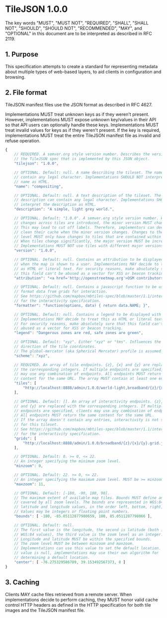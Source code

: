 # TileJSON 1.0.0

The key words "MUST", "MUST NOT", "REQUIRED", "SHALL", "SHALL NOT", "SHOULD", "SHOULD NOT", "RECOMMENDED", "MAY", and "OPTIONAL" in this document are to be interpreted as described in RFC 2119.

## 1. Purpose

This specification attempts to create a standard for representing metadata about multiple types of web-based layers, to aid clients in configuration and browsing.

## 2. File format

TileJSON manifest files use the JSON format as described in RFC 4627.

Implementations MUST treat unknown keys as if they weren't present. However, implementations MUST expose unknown key/values in their API so that API users can optionally handle these keys. Implementations MUST treat invalid values for keys as if they weren't present. If the key is required, implementations MUST treat the entire TileJSON manifest file as invalid and refuse operation.


```javascript
{
    // REQUIRED. A semver.org style version number. Describes the version of
    // the TileJSON spec that is implemented by this JSON object.
    "tilejson": "1.0.0",

    // OPTIONAL. Default: null. A name describing the tileset. The name can
    // contain any legal character. Implementations SHOULD NOT interpret the
    // name as HTML.
    "name": "compositing",

    // OPTIONAL. Default: null. A text description of the tileset. The
    // description can contain any legal character. Implementations SHOULD NOT
    // interpret the description as HTML.
    "description": "A simple, light grey world.",

    // OPTIONAL. Default: "1.0.0". A semver.org style version number. When
    // changes across tiles are introduced, the minor version MUST change.
    // This may lead to cut off labels. Therefore, implementors can decide to
    // clean their cache when the minor version changes. Changes to the patch
    // level MUST only have changes to tiles that are contained within one tile.
    // When tiles change significantly, the major version MUST be increased.
    // Implementations MUST NOT use tiles with different major versions.
    "version": "1.0.0",

    // OPTIONAL. Default: null. Contains an attribution to be displayed
    // when the map is shown to a user. Implementations MAY decide to treat this
    // as HTML or literal text. For security reasons, make absolutely sure that
    // this field can't be abused as a vector for XSS or beacon tracking.
    "attribution": "<a href='http://openstreetmap.org'>OSM contributors</a>",

    // OPTIONAL. Default: null. Contains a javascript function to be used to
    // format data from grids for interaction.
    // See https://github.com/mapbox/mbtiles-spec/blob/master/1.1/interaction.md
    // for the interactivity specification.
    "formatter": "function(options, data) { return data.NAME; }",

    // OPTIONAL. Default: null. Contains a legend to be displayed with the map.
    // Implementations MAY decide to treat this as HTML or literal text.
    // For security reasons, make absolutely sure that this field can't be
    // abused as a vector for XSS or beacon tracking.
    "legend": "Dangerous zones are red, safe zones are green",

    // OPTIONAL. Default: "xyz". Either "xyz" or "tms". Influences the y
    // direction of the tile coordinates.
    // The global-mercator (aka Spherical Mercator) profile is assumed.
    "scheme": "xyz",

    // REQUIRED. An array of tile endpoints. {z}, {x} and {y} are replaced with
    // the corresponding integers. If multiple endpoints are specified, clients
    // may use any combination of endpoints. All endpoints MUST return the same
    // content for the same URL. The array MUST contain at least one endpoint.
    "tiles": [
        "http://localhost:8888/admin/1.0.0/world-light,broadband/{z}/{x}/{y}.png"
    ],

    // OPTIONAL. Default: []. An array of interactivity endpoints. {z}, {x}
    // and {y} are replaced with the corresponding integers. If multiple
    // endpoints are specified, clients may use any combination of endpoints.
    // All endpoints MUST return the same content for the same URL.
    // If the array doesn't contain any entries, interactivity is not supported
    // for this tileset.
    // See https://github.com/mapbox/mbtiles-spec/blob/master/1.1/interaction.md
    // for the interactivity specification.
    "grids": [
        "http://localhost:8888/admin/1.0.0/broadband/{z}/{x}/{y}.grid.json"
    ],

    // OPTIONAL. Default: 0. >= 0, <= 22.
    // An integer specifying the minimum zoom level.
    "minzoom": 0,

    // OPTIONAL. Default: 22. >= 0, <= 22.
    // An integer specifying the maximum zoom level. MUST be >= minzoom.
    "maxzoom": 11,

    // OPTIONAL. Default: [-180, -90, 180, 90].
    // The maximum extent of available map tiles. Bounds MUST define an area
    // covered by all zoom levels. The bounds are represented in WGS:84
    // latitude and longitude values, in the order left, bottom, right, top.
    // Values may be integers or floating point numbers.
    "bounds": [ -180, -85.05112877980659, 180, 85.0511287798066 ],

    // OPTIONAL. Default: null.
    // The first value is the longitude, the second is latitude (both in
    // WGS:84 values), the third value is the zoom level as an integer.
    // Longitude and latitude MUST be within the specified bounds.
    // The zoom level MUST be between minzoom and maxzoom.
    // Implementations can use this value to set the default location. If the
    // value is null, implementations may use their own algorithm for
    // determining a default location.
    "center": [ -76.275329586789, 39.153492567373, 8 ]
}
```


## 3. Caching

Clients MAY cache files retrieved from a remote server. When implementations decide to perform caching, they MUST honor valid cache control HTTP headers as defined in the HTTP specification for both tile images and the TileJSON manifest file.
